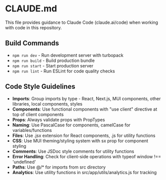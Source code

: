 # CLAUDE.md

This file provides guidance to Claude Code (claude.ai/code) when working with code in this repository.

## Build Commands
- `npm run dev` - Run development server with turbopack
- `npm run build` - Build production bundle
- `npm run start` - Start production server
- `npm run lint` - Run ESLint for code quality checks

## Code Style Guidelines
- **Imports**: Group imports by type - React, Next.js, MUI components, other libraries, local components, styles
- **Components**: Use functional components with "use client" directive at top of client components
- **Props**: Always validate props with PropTypes
- **Naming**: Use PascalCase for components, camelCase for variables/functions
- **Files**: Use .jsx extension for React components, .js for utility functions
- **CSS**: Use MUI theming/styling system with sx prop for component styling
- **Comments**: Use JSDoc style comments for utility functions
- **Error Handling**: Check for client-side operations with typeof window !== 'undefined'
- **Paths**: Use @/* for imports from src directory
- **Analytics**: Use utility functions in src/app/utils/analytics.js for tracking